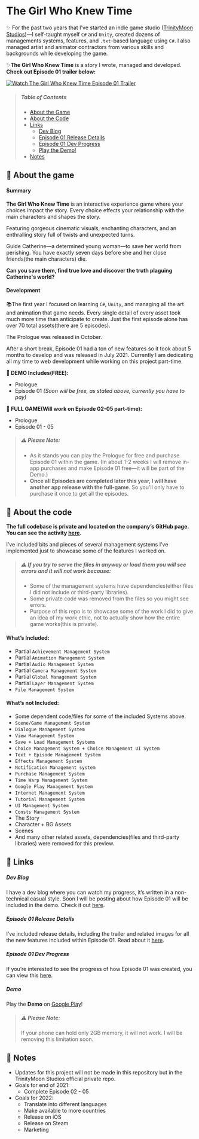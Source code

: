 # The Girl Who Knew Time

:sparkles: For the past two years that I've started an indie game studio ([TrinityMoon Studios](https://www.trinitymoonstudios.com/))—I self-taught myself `C#` and `Unity`, created dozens of managements systems, features, and `.txt`-based language using `C#`. I also managed artist and animator contractors from various skills and backgrounds while developing the game.

:sparkles:**The Girl Who Knew Time** is a story I wrote, managed and developed. **Check out Episode 01 trailer below:**

[![Watch The Girl Who Knew Time Episode 01 Trailer](https://i.imgur.com/i2OmXfj.png)](https://youtu.be/d-xUqCe2hu8)

> ##### Table of Contents
> * [About the Game](#herb-about-the-game)
> * [About the Code](#herb-about-the-code)
> * [Links](#herb-links)
>   * [Dev Blog](#dev-blog)
>   * [Episode 01 Release Details](#episode-01-release-details)
>   * [Episode 01 Dev Progress](#episode-01-dev-progress)
>   * [Play the Demo!](#demo)
> * [Notes](#herb-notes)


## :herb: About the game

#### Summary
**The Girl Who Knew Time** is an interactive experience game where your choices impact the story. Every choice effects your relationship with the main characters and shapes the story. 

Featuring gorgeous cinematic visuals, enchanting characters, and an enthralling story full of twists and unexpected turns.

Guide Catherine—a determined young woman—to save her world from perishing. You have exactly seven days before she and her close friends(the main characters) die.

**Can you save them, find true love and discover the truth plaguing Catherine's world?**

#### Development

:books:The first year I focused on learning `C#`, `Unity`, and managing all the art and animation that game needs. Every single detail of every asset took much more time than anticipate to create. Just the first episode alone has over 70 total assets(there are 5 episodes).

The Prologue was released in October.

After a short break, Episode 01 had a ton of new features so it took about 5 months to develop and was released in July 2021. Currently I am dedicating all my time to web development while working on this project part-time. 

**:star2: DEMO Includes(FREE):**
* Prologue
* Episode 01 *(Soon will be free, as stated above, currently you have to pay)*

**:star2: FULL GAME(Will work on Episode 02-05 part-time):**
* Prologue
* Episode 01 - 05

> ##### :warning: Please Note:
> * As it stands you can play the Prologue for free and purchase Episode 01 within the game. (In about 1-2 weeks I will remove in-app purchases and make Episode 01 free—it will be part of the Demo.) 
> * **Once all Episodes are completed later this year, I will have another app release with the full-game**. So you'll only have to purchase it once to get all the episodes.

## :herb: About the code

**The full codebase is private and located on the company’s GitHub page. You can see the activity [here](https://github.com/devtrinitymoonstudios).**

I’ve included bits and pieces of several management systems I’ve implemented just to showcase some of the features I worked on.

> ##### :warning: If you try to serve the files in anyway or load them you will see errors and it will not work because:
> * Some of the management systems have dependencies(either files I did not include or third-party libraries).
> * Some private code was removed from the files so you might see errors.
> * Purpose of this repo is to showcase some of the work I did to give an idea of my work ethic, not to actually show how the entire game works(this is private).

#### What’s Included:
* Partial `Achievement Management System`
* Partial `Animation Management System`
* Partial `Audio Management System`
* Partial `Camera Management System`
* Partial `Global Management System`
* Partial `Layer Management System`
* `File Management System`

#### What’s not Included:
* Some dependent code/files for some of the included Systems above.
* `Scene/Game Management System`
* `Dialogue Management System`
* `View Management System`
* `Save + Load Management Systems`
* `Choice Management System + Choice Management UI System`
* `Text + Episode Management System`
* `Effects Management System`
* `Notification Management system`
* `Purchase Management System`
* `Time Warp Management System`
* `Google Play Management System`
* `Internet Management System`
* `Tutorial Management System`
* `UI Management System`
* `Consts Management System`
* The Story
* Character + BG Assets
* Scenes
* And many other related assets, dependencies(files and third-party libraries) were removed for this preview.

## :herb: Links

##### Dev Blog
I have a dev blog where you can watch my progress, it’s written in a non-technical casual style. Soon I will be posting about how Episode 01 will be included in the demo. Check it out [here](https://blog.trinitymoonstudios.com/).

##### Episode 01 Release Details
I’ve included release details, including the trailer and related images for all the new features included within Episode 01. Read about it [here](https://blog.trinitymoonstudios.com/the-girl-who-knew-time-episode-01-official-release-details).

##### Episode 01 Dev Progress
If you’re interested to see the progress of how Episode 01 was created, you can view this [here](https://blog.trinitymoonstudios.com/episode-1-dev).

##### Demo
Play the **Demo** on [Google Play](https://play.google.com/store/apps/details?id=com.trinitymoonstudios.thegirlwhoknewtime)!

> ##### :warning: Please Note:
> If your phone can hold only 2GB memory, it will not work. I will be removing this limitation soon.

## :herb: Notes 
- Updates for this project will not be made in this repository but in the TrinityMoon Studios official private repo.
- Goals for end of 2021:
    - Complete Episode 02 - 05
- Goals for 2022:
    - Translate into different languages
    - Make available to more countries
    - Release on iOS
    - Release on Steam
    - Marketing
